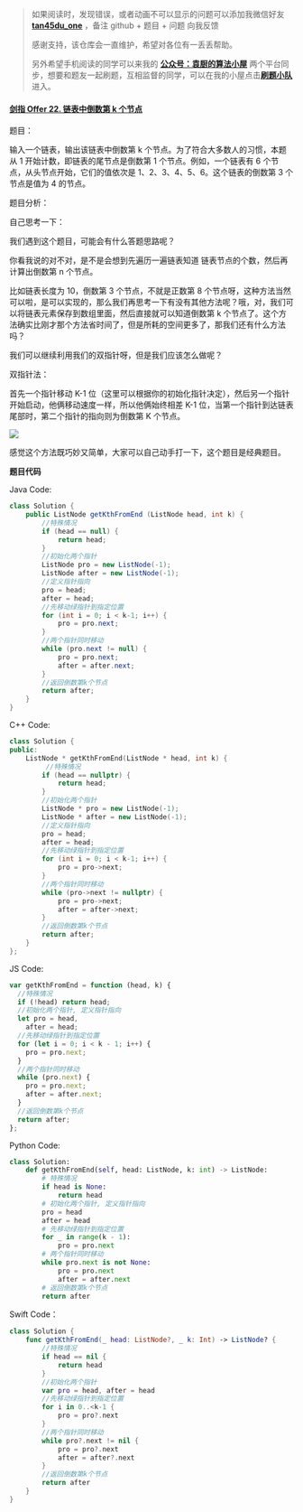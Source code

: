 > 如果阅读时，发现错误，或者动画不可以显示的问题可以添加我微信好友 **[tan45du_one](https://raw.githubusercontent.com/tan45du/tan45du.github.io/master/个人微信.15egrcgqd94w.jpg)** ，备注 github + 题目 + 问题 向我反馈
>
> 感谢支持，该仓库会一直维护，希望对各位有一丢丢帮助。
>
> 另外希望手机阅读的同学可以来我的 <u>[**公众号：袁厨的算法小屋**](https://raw.githubusercontent.com/tan45du/test/master/微信图片_20210320152235.2pthdebvh1c0.png)</u> 两个平台同步，想要和题友一起刷题，互相监督的同学，可以在我的小屋点击<u>[**刷题小队**](https://raw.githubusercontent.com/tan45du/test/master/微信图片_20210320152235.2pthdebvh1c0.png)</u>进入。

#### [剑指 Offer 22. 链表中倒数第 k 个节点](https://leetcode-cn.com/problems/lian-biao-zhong-dao-shu-di-kge-jie-dian-lcof/)

题目：

输入一个链表，输出该链表中倒数第 k 个节点。为了符合大多数人的习惯，本题从 1 开始计数，即链表的尾节点是倒数第 1 个节点。例如，一个链表有 6 个节点，从头节点开始，它们的值依次是 1、2、3、4、5、6。这个链表的倒数第 3 个节点是值为 4 的节点。

题目分析：

自己思考一下：

我们遇到这个题目，可能会有什么答题思路呢？

你看我说的对不对，是不是会想到先遍历一遍链表知道 链表节点的个数，然后再计算出倒数第 n 个节点。

比如链表长度为 10，倒数第 3 个节点，不就是正数第 8 个节点呀，这种方法当然可以啦，是可以实现的，那么我们再思考一下有没有其他方法呢？哦，对，我们可以将链表元素保存到数组里面，然后直接就可以知道倒数第 k 个节点了。这个方法确实比刚才那个方法省时间了，但是所耗的空间更多了，那我们还有什么方法吗？

我们可以继续利用我们的双指针呀，但是我们应该怎么做呢？

双指针法：

首先一个指针移动 K-1 位（这里可以根据你的初始化指针决定），然后另一个指针开始启动，他俩移动速度一样，所以他俩始终相差 K-1 位，当第一个指针到达链表尾部时，第二个指针的指向则为倒数第 K 个节点。

![](https://img-blog.csdnimg.cn/img_convert/506c4d70f4c50c66994711c8506462a8.gif)

感觉这个方法既巧妙又简单，大家可以自己动手打一下，这个题目是经典题目。

**题目代码**

Java Code:

```java
class Solution {
    public ListNode getKthFromEnd (ListNode head, int k) {
        //特殊情况
        if (head == null) {
            return head;
        }
        //初始化两个指针
        ListNode pro = new ListNode(-1);
        ListNode after = new ListNode(-1);
        //定义指针指向
        pro = head;
        after = head;
        //先移动绿指针到指定位置
        for (int i = 0; i < k-1; i++) {
            pro = pro.next;
        }
        //两个指针同时移动
        while (pro.next != null) {
            pro = pro.next;
            after = after.next;
        }
        //返回倒数第k个节点
        return after;
    }
}
```

C++ Code:

```cpp
class Solution {
public:
    ListNode * getKthFromEnd(ListNode * head, int k) {
         //特殊情况
        if (head == nullptr) {
            return head;
        }
        //初始化两个指针
        ListNode * pro = new ListNode(-1);
        ListNode * after = new ListNode(-1);
        //定义指针指向
        pro = head;
        after = head;
        //先移动绿指针到指定位置
        for (int i = 0; i < k-1; i++) {
            pro = pro->next;
        }
        //两个指针同时移动
        while (pro->next != nullptr) {
            pro = pro->next;
            after = after->next;
        }
        //返回倒数第k个节点
        return after;
    }
};
```

JS Code:

```javascript
var getKthFromEnd = function (head, k) {
  //特殊情况
  if (!head) return head;
  //初始化两个指针, 定义指针指向
  let pro = head,
    after = head;
  //先移动绿指针到指定位置
  for (let i = 0; i < k - 1; i++) {
    pro = pro.next;
  }
  //两个指针同时移动
  while (pro.next) {
    pro = pro.next;
    after = after.next;
  }
  //返回倒数第k个节点
  return after;
};
```

Python Code:

```python
class Solution:
    def getKthFromEnd(self, head: ListNode, k: int) -> ListNode:
        # 特殊情况
        if head is None:
            return head
        # 初始化两个指针, 定义指针指向
        pro = head
        after = head
        # 先移动绿指针到指定位置
        for _ in range(k - 1):
            pro = pro.next
        # 两个指针同时移动
        while pro.next is not None:
            pro = pro.next
            after = after.next
        # 返回倒数第k个节点
        return after
```

Swift Code：

```swift
class Solution {
    func getKthFromEnd(_ head: ListNode?, _ k: Int) -> ListNode? {
        //特殊情况
        if head == nil {
            return head
        }
        //初始化两个指针
        var pro = head, after = head
        //先移动绿指针到指定位置
        for i in 0..<k-1 {
            pro = pro?.next
        }
        //两个指针同时移动
        while pro?.next != nil {
            pro = pro?.next
            after = after?.next
        }
        //返回倒数第k个节点
        return after
    }
}
```
